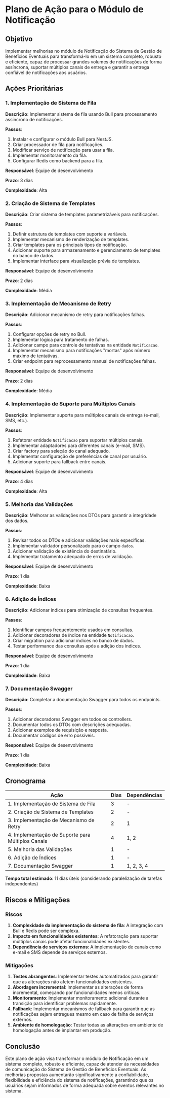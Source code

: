 # Plano de Ação para o Módulo de Notificação

## Objetivo

Implementar melhorias no módulo de Notificação do Sistema de Gestão de Benefícios Eventuais para transformá-lo em um sistema completo, robusto e eficiente, capaz de processar grandes volumes de notificações de forma assíncrona, suportar múltiplos canais de entrega e garantir a entrega confiável de notificações aos usuários.

## Ações Prioritárias

### 1. Implementação de Sistema de Fila

**Descrição**: Implementar sistema de fila usando Bull para processamento assíncrono de notificações.

**Passos**:
1. Instalar e configurar o módulo Bull para NestJS.
2. Criar processador de fila para notificações.
3. Modificar serviço de notificação para usar a fila.
4. Implementar monitoramento da fila.
5. Configurar Redis como backend para a fila.

**Responsável**: Equipe de desenvolvimento

**Prazo**: 3 dias

**Complexidade**: Alta

### 2. Criação de Sistema de Templates

**Descrição**: Criar sistema de templates parametrizáveis para notificações.

**Passos**:
1. Definir estrutura de templates com suporte a variáveis.
2. Implementar mecanismo de renderização de templates.
3. Criar templates para os principais tipos de notificação.
4. Adicionar suporte para armazenamento e gerenciamento de templates no banco de dados.
5. Implementar interface para visualização prévia de templates.

**Responsável**: Equipe de desenvolvimento

**Prazo**: 2 dias

**Complexidade**: Média

### 3. Implementação de Mecanismo de Retry

**Descrição**: Adicionar mecanismo de retry para notificações falhas.

**Passos**:
1. Configurar opções de retry no Bull.
2. Implementar lógica para tratamento de falhas.
3. Adicionar campo para controle de tentativas na entidade `Notificacao`.
4. Implementar mecanismo para notificações "mortas" após número máximo de tentativas.
5. Criar endpoint para reprocessamento manual de notificações falhas.

**Responsável**: Equipe de desenvolvimento

**Prazo**: 2 dias

**Complexidade**: Média

### 4. Implementação de Suporte para Múltiplos Canais

**Descrição**: Implementar suporte para múltiplos canais de entrega (e-mail, SMS, etc.).

**Passos**:
1. Refatorar entidade `Notificacao` para suportar múltiplos canais.
2. Implementar adaptadores para diferentes canais (e-mail, SMS).
3. Criar factory para seleção do canal adequado.
4. Implementar configuração de preferências de canal por usuário.
5. Adicionar suporte para fallback entre canais.

**Responsável**: Equipe de desenvolvimento

**Prazo**: 4 dias

**Complexidade**: Alta

### 5. Melhoria das Validações

**Descrição**: Melhorar as validações nos DTOs para garantir a integridade dos dados.

**Passos**:
1. Revisar todos os DTOs e adicionar validações mais específicas.
2. Implementar validador personalizado para o campo `dados`.
3. Adicionar validação de existência do destinatário.
4. Implementar tratamento adequado de erros de validação.

**Responsável**: Equipe de desenvolvimento

**Prazo**: 1 dia

**Complexidade**: Baixa

### 6. Adição de Índices

**Descrição**: Adicionar índices para otimização de consultas frequentes.

**Passos**:
1. Identificar campos frequentemente usados em consultas.
2. Adicionar decoradores de índice na entidade `Notificacao`.
3. Criar migration para adicionar índices no banco de dados.
4. Testar performance das consultas após a adição dos índices.

**Responsável**: Equipe de desenvolvimento

**Prazo**: 1 dia

**Complexidade**: Baixa

### 7. Documentação Swagger

**Descrição**: Completar a documentação Swagger para todos os endpoints.

**Passos**:
1. Adicionar decoradores Swagger em todos os controllers.
2. Documentar todos os DTOs com descrições adequadas.
3. Adicionar exemplos de requisição e resposta.
4. Documentar códigos de erro possíveis.

**Responsável**: Equipe de desenvolvimento

**Prazo**: 1 dia

**Complexidade**: Baixa

## Cronograma

| Ação | Dias | Dependências |
|------|------|--------------|
| 1. Implementação de Sistema de Fila | 3 | - |
| 2. Criação de Sistema de Templates | 2 | - |
| 3. Implementação de Mecanismo de Retry | 2 | 1 |
| 4. Implementação de Suporte para Múltiplos Canais | 4 | 1, 2 |
| 5. Melhoria das Validações | 1 | - |
| 6. Adição de Índices | 1 | - |
| 7. Documentação Swagger | 1 | 1, 2, 3, 4 |

**Tempo total estimado**: 11 dias úteis (considerando paralelização de tarefas independentes)

## Riscos e Mitigações

### Riscos

1. **Complexidade da implementação do sistema de fila**: A integração com Bull e Redis pode ser complexa.
2. **Impacto em funcionalidades existentes**: A refatoração para suportar múltiplos canais pode afetar funcionalidades existentes.
3. **Dependência de serviços externos**: A implementação de canais como e-mail e SMS depende de serviços externos.

### Mitigações

1. **Testes abrangentes**: Implementar testes automatizados para garantir que as alterações não afetem funcionalidades existentes.
2. **Abordagem incremental**: Implementar as alterações de forma incremental, começando por funcionalidades menos críticas.
3. **Monitoramento**: Implementar monitoramento adicional durante a transição para identificar problemas rapidamente.
4. **Fallback**: Implementar mecanismos de fallback para garantir que as notificações sejam entregues mesmo em caso de falha de serviços externos.
5. **Ambiente de homologação**: Testar todas as alterações em ambiente de homologação antes de implantar em produção.

## Conclusão

Este plano de ação visa transformar o módulo de Notificação em um sistema completo, robusto e eficiente, capaz de atender às necessidades de comunicação do Sistema de Gestão de Benefícios Eventuais. As melhorias propostas aumentarão significativamente a confiabilidade, flexibilidade e eficiência do sistema de notificações, garantindo que os usuários sejam informados de forma adequada sobre eventos relevantes no sistema.
